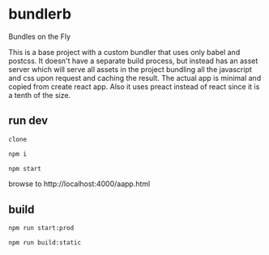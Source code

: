 # bundlerb

Bundles on the Fly

This is a base project with a custom bundler that uses only babel and postcss. It doesn't have a separate build process, but instead has an asset server which will serve all assets in the project bundling all the javascript and css upon request and caching the result. The actual app is minimal and copied from create react app. Also it uses preact instead of react since it is a tenth of the size.

## run dev

```bash
clone

npm i

npm start
```

browse to http://localhost:4000/aapp.html

## build

```bash
npm run start:prod

npm run build:static
```
